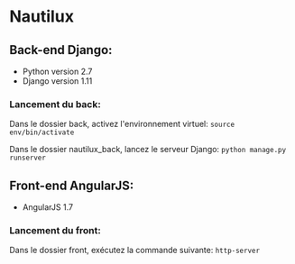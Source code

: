 # Nautilux

## Back-end Django:
* Python version 2.7
* Django version 1.11

### Lancement du back:

Dans le dossier back, activez l'environnement virtuel:
`source env/bin/activate`

Dans le dossier nautilux_back, lancez le serveur Django:
`python manage.py runserver`


## Front-end AngularJS:
* AngularJS 1.7

### Lancement du front:
Dans le dossier front, exécutez la commande suivante:
`http-server`
